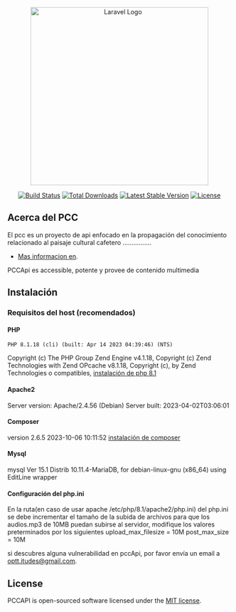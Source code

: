 <p align="center"><a href="https://laravel.com" target="_blank"><img src="https://colombiapcc.com/assets/img/colorsHistori.jpeg" width="400" alt="Laravel Logo"></a></p>

<p align="center">
<a href="#"><img src="https://github.com/laravel/framework/workflows/tests/badge.svg" alt="Build Status"></a>
<a href="#"><img src="https://img.shields.io/packagist/dt/laravel/framework" alt="Total Downloads"></a>
<a href="#"><img src="https://img.shields.io/packagist/v/laravel/framework" alt="Latest Stable Version"></a>
<a href="#"><img src="https://img.shields.io/packagist/l/laravel/framework" alt="License"></a>
</p>

## Acerca del PCC

El pcc es un proyecto de api enfocado en la propagación del conocimiento relacionado al paisaje cultural cafetero ................

- [Mas informacion en](https://es.wikipedia.org/wiki/Paisaje_Cultural_Cafetero).

PCCApi es accessible, potente y provee de contenido multimedia


## Instalación
### Requisitos del host (recomendados)
#### PHP
    PHP 8.1.18 (cli) (built: Apr 14 2023 04:39:46) (NTS)
Copyright (c) The PHP Group
Zend Engine v4.1.18, Copyright (c) Zend Technologies
    with Zend OPcache v8.1.18, Copyright (c), by Zend Technologies
o compatibles,
<a href="https://www.scriptcase.net/docs/es_es/v9//manual/02-scriptcase-installation/06-linux_php/">instalación de php 8.1</a>
#### Apache2 
Server version: Apache/2.4.56 (Debian)
Server built:   2023-04-02T03:06:01
#### Composer
version 2.6.5 2023-10-06 10:11:52
<a href="https://bahiaxip.com/entrada/instalar-composer-en-debian-10">instalación de composer</a>

#### Mysql
mysql  Ver 15.1 Distrib 10.11.4-MariaDB, for debian-linux-gnu (x86_64) using  EditLine wrapper


#### Configuración del php.ini
En la ruta(en caso de usar apache /etc/php/8.1/apache2/php.ini) del php.ini se debe incrementar el tamaño de la subida de archivos para que los audios.mp3 de 10MB puedan subirse al servidor, modifique los valores preterminados por los siguientes
upload_max_filesize = 10M
post_max_size = 10M





si descubres alguna vulnerabilidad en pccApi, por favor envía un email a [optt.itudes@gmail.com](mailto:optt.itudes@gmail.com). 

## License
PCCAPI is open-sourced software licensed under the [MIT license](https://opensource.org/licenses/MIT).
